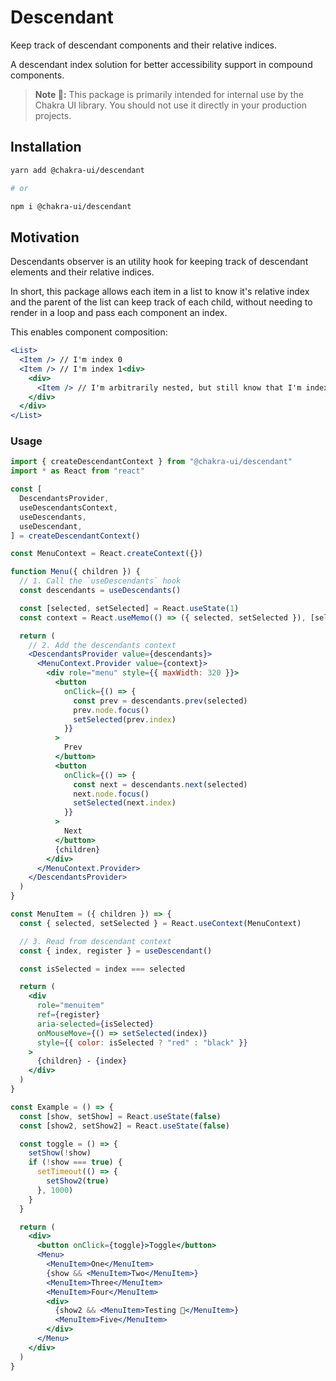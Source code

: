 # Descendant

Keep track of descendant components and their relative indices.

A descendant index solution for better accessibility support in compound
components.

> **Note 🚨:** This package is primarily intended for internal use by the Chakra
> UI library. You should not use it directly in your production projects.

## Installation

```sh
yarn add @chakra-ui/descendant

# or

npm i @chakra-ui/descendant
```

## Motivation

Descendants observer is an utility hook for keeping track of descendant elements
and their relative indices.

In short, this package allows each item in a list to know it's relative index
and the parent of the list can keep track of each child, without needing to
render in a loop and pass each component an index.

This enables component composition:

```jsx
<List>
  <Item /> // I'm index 0
  <Item /> // I'm index 1<div>
    <div>
      <Item /> // I'm arbitrarily nested, but still know that I'm index 2
    </div>
  </div>
</List>
```

### Usage

```jsx
import { createDescendantContext } from "@chakra-ui/descendant"
import * as React from "react"

const [
  DescendantsProvider,
  useDescendantsContext,
  useDescendants,
  useDescendant,
] = createDescendantContext()

const MenuContext = React.createContext({})

function Menu({ children }) {
  // 1. Call the `useDescendants` hook
  const descendants = useDescendants()

  const [selected, setSelected] = React.useState(1)
  const context = React.useMemo(() => ({ selected, setSelected }), [selected])

  return (
    // 2. Add the descendants context
    <DescendantsProvider value={descendants}>
      <MenuContext.Provider value={context}>
        <div role="menu" style={{ maxWidth: 320 }}>
          <button
            onClick={() => {
              const prev = descendants.prev(selected)
              prev.node.focus()
              setSelected(prev.index)
            }}
          >
            Prev
          </button>
          <button
            onClick={() => {
              const next = descendants.next(selected)
              next.node.focus()
              setSelected(next.index)
            }}
          >
            Next
          </button>
          {children}
        </div>
      </MenuContext.Provider>
    </DescendantsProvider>
  )
}

const MenuItem = ({ children }) => {
  const { selected, setSelected } = React.useContext(MenuContext)

  // 3. Read from descendant context
  const { index, register } = useDescendant()

  const isSelected = index === selected

  return (
    <div
      role="menuitem"
      ref={register}
      aria-selected={isSelected}
      onMouseMove={() => setSelected(index)}
      style={{ color: isSelected ? "red" : "black" }}
    >
      {children} - {index}
    </div>
  )
}

const Example = () => {
  const [show, setShow] = React.useState(false)
  const [show2, setShow2] = React.useState(false)

  const toggle = () => {
    setShow(!show)
    if (!show === true) {
      setTimeout(() => {
        setShow2(true)
      }, 1000)
    }
  }

  return (
    <div>
      <button onClick={toggle}>Toggle</button>
      <Menu>
        <MenuItem>One</MenuItem>
        {show && <MenuItem>Two</MenuItem>}
        <MenuItem>Three</MenuItem>
        <MenuItem>Four</MenuItem>
        <div>
          {show2 && <MenuItem>Testing 🌟</MenuItem>}
          <MenuItem>Five</MenuItem>
        </div>
      </Menu>
    </div>
  )
}
```
